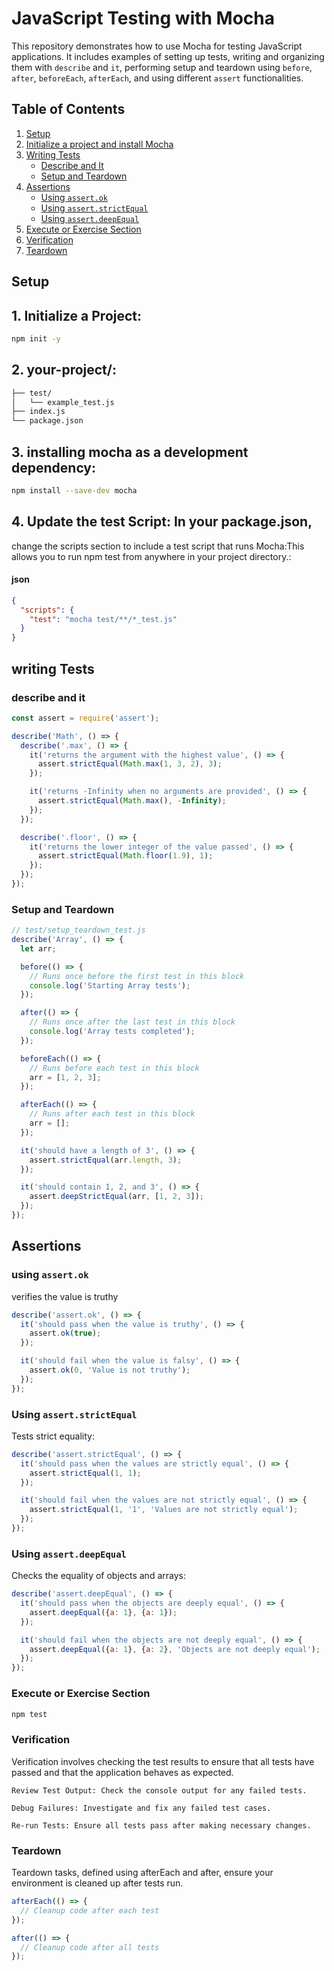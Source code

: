 # JavaScript Testing with Mocha

This repository demonstrates how to use Mocha for testing JavaScript applications. It includes examples of setting up tests, writing and organizing them with `describe` and `it`, performing setup and teardown using `before`, `after`, `beforeEach`, `afterEach`, and using different `assert` functionalities.

## Table of Contents
1. [Setup](#setup)
2. [Initialize a project and install Mocha](#Initialize-a-project)
3. [Writing Tests](#writing-tests)
   - [Describe and It](#describe-and-it)
   - [Setup and Teardown](#setup-and-teardown)
4. [Assertions](#assertions)
   - [Using `assert.ok`](#using-assertok)
   - [Using `assert.strictEqual`](#using-assertstrictEqual)
   - [Using `assert.deepEqual`](#using-assertdeepequal)
5. [Execute or Exercise Section](#execute-or-exercise-section)
6. [Verification](#verification)
7. [Teardown](#teardown)

## Setup

## 1. Initialize a Project:
   ```bash
   npm init -y
  ```

## 2. your-project/:
  ```bash
  ├── test/
  │   └── example_test.js
  ├── index.js
  └── package.json
  ```
## 3. installing mocha as a development dependency:
  ```bash
  npm install --save-dev mocha
  ```

## 4. Update the test Script: In your package.json, 

change the scripts section to include a test script that runs   Mocha:This allows you to run npm test from anywhere in your project directory.:
#### json

  ```json
  {
    "scripts": {
      "test": "mocha test/**/*_test.js"
    }
  }
  ```


## writing Tests
### describe and it 
```javascript
const assert = require('assert');

describe('Math', () => {
  describe('.max', () => {
    it('returns the argument with the highest value', () => {
      assert.strictEqual(Math.max(1, 3, 2), 3);
    });

    it('returns -Infinity when no arguments are provided', () => {
      assert.strictEqual(Math.max(), -Infinity);
    });
  });

  describe('.floor', () => {
    it('returns the lower integer of the value passed', () => {
      assert.strictEqual(Math.floor(1.9), 1);
    });
  });
});
```

### Setup and Teardown 
```javascript
// test/setup_teardown_test.js
describe('Array', () => {
  let arr;

  before(() => {
    // Runs once before the first test in this block
    console.log('Starting Array tests');
  });

  after(() => {
    // Runs once after the last test in this block
    console.log('Array tests completed');
  });

  beforeEach(() => {
    // Runs before each test in this block
    arr = [1, 2, 3];
  });

  afterEach(() => {
    // Runs after each test in this block
    arr = [];
  });

  it('should have a length of 3', () => {
    assert.strictEqual(arr.length, 3);
  });

  it('should contain 1, 2, and 3', () => {
    assert.deepStrictEqual(arr, [1, 2, 3]);
  });
});
```

## Assertions

### using `assert.ok`
verifies the value is truthy
```javascript
describe('assert.ok', () => {
  it('should pass when the value is truthy', () => {
    assert.ok(true);
  });

  it('should fail when the value is falsy', () => {
    assert.ok(0, 'Value is not truthy');
  });
});

```

### Using `assert.strictEqual`
Tests strict equality:

```javascript
describe('assert.strictEqual', () => {
  it('should pass when the values are strictly equal', () => {
    assert.strictEqual(1, 1);
  });

  it('should fail when the values are not strictly equal', () => {
    assert.strictEqual(1, '1', 'Values are not strictly equal');
  });
});

```

### Using `assert.deepEqual`
Checks the equality of objects and arrays:

```javascript
describe('assert.deepEqual', () => {
  it('should pass when the objects are deeply equal', () => {
    assert.deepEqual({a: 1}, {a: 1});
  });

  it('should fail when the objects are not deeply equal', () => {
    assert.deepEqual({a: 1}, {a: 2}, 'Objects are not deeply equal');
  });
});
```

### Execute or Exercise Section

```bash 
npm test
```

### Verification 

Verification involves checking the test results to ensure that all tests have passed and that the application behaves as expected.

    Review Test Output: Check the console output for any failed tests.

    Debug Failures: Investigate and fix any failed test cases.

    Re-run Tests: Ensure all tests pass after making necessary changes.

### Teardown

Teardown tasks, defined using afterEach and after, ensure your environment is cleaned up after tests run.

```javascript
afterEach(() => {
  // Cleanup code after each test
});

after(() => {
  // Cleanup code after all tests
});
```